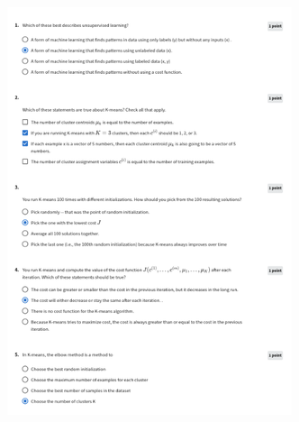 ![](https://github.com/ratewalamit/Machine-Learning-Andrew-Ng/blob/10895418df442d0136c0d3d4d085351225999637/C3%20-%20Unsupervised%20Learning,%20Recommenders,%20Reinforcement%20Learning/week1/Practice%20Quiz:%20Clustering/ss1.png)